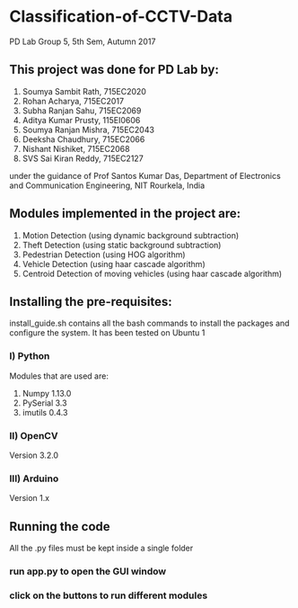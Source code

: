 # Classification-of-CCTV-Data
PD Lab Group 5, 5th Sem, Autumn 2017
## This project was done for PD Lab by:
1) Soumya Sambit Rath, 715EC2020
2) Rohan Acharya, 715EC2017
3) Subha Ranjan Sahu, 715EC2069
4) Aditya Kumar Prusty, 115EI0606
5) Soumya Ranjan Mishra, 715EC2043
6) Deeksha Chaudhury, 715EC2066
7) Nishant Nishiket, 715EC2068
8) SVS Sai Kiran Reddy, 715EC2127

under the guidance of Prof Santos Kumar Das, Department of Electronics and Communication Engineering, NIT Rourkela, India

## Modules implemented in the project are:
1) Motion Detection (using dynamic background subtraction)
2) Theft Detection (using static background subtraction)
3) Pedestrian Detection (using HOG algorithm)
4) Vehicle Detection (using haar cascade algorithm)
5) Centroid Detection of moving vehicles (using haar cascade algorithm)

## Installing the pre-requisites:
install_guide.sh contains all the bash commands to install the packages and configure the system. It has been tested on Ubuntu 1
### I) Python
Modules that are used are:
1) Numpy 1.13.0
2) PySerial 3.3
3) imutils 0.4.3
### II) OpenCV
Version 3.2.0
### III) Arduino
Version 1.x

## Running the code
All the .py files must be kept inside a single folder
### run app.py to open the GUI window
### click on the buttons to run different modules








